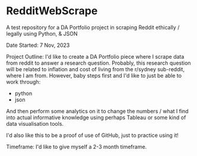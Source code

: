 # RedditWebScrape
A test repository for a DA Portfolio project in scraping Reddit ethically / legally using Python, &amp; JSON

Date Started:
7 Nov, 2023

Project Outline:
I'd like to create a DA Portfolio piece where I scrape data from reddit to answer a research question.
Probably, this research question will be related to inflation and cost of living from the r/sydney sub-reddit, where I am from.
However, baby steps first and I'd like to just be able to work through:
- python
- json

And then perform some analytics on it to change the numbers / what I find into actual informative knowledge using perhaps Tableau or some kind of data visualisation tools.

I'd also like this to be a proof of use of GitHub, just to practice using it!

Timeframe:
I'd like to give myself a 2-3 month timeframe.
